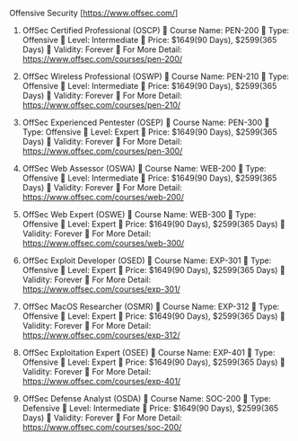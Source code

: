 Offensive Security [https://www.offsec.com/]


1.  OffSec Certified Professional (OSCP)
	    Course Name: PEN-200
	    Type: Offensive
	    Level: Intermediate
	    Price: $1649(90 Days), $2599(365 Days)
	    Validity: Forever
	    For More Detail: https://www.offsec.com/courses/pen-200/

2.  OffSec Wireless Professional (OSWP)
	    Course Name: PEN-210
	    Type: Offensive
	    Level: Intermediate
	    Price: $1649(90 Days), $2599(365 Days)
	    Validity: Forever
	    For More Detail: https://www.offsec.com/courses/pen-210/

3.  OffSec Experienced Pentester (OSEP)
	    Course Name: PEN-300
	    Type: Offensive
	    Level: Expert
	    Price: $1649(90 Days), $2599(365 Days)
	    Validity: Forever
	    For More Detail: https://www.offsec.com/courses/pen-300/

4.  OffSec Web Assessor (OSWA)
	    Course Name: WEB-200
	    Type: Offensive
	    Level: Intermediate
	    Price: $1649(90 Days), $2599(365 Days)
	    Validity: Forever
	    For More Detail: https://www.offsec.com/courses/web-200/

5.  OffSec Web Expert (OSWE)
	    Course Name: WEB-300
	    Type: Offensive
	    Level: Expert
	    Price: $1649(90 Days), $2599(365 Days)
	    Validity: Forever
	    For More Detail: https://www.offsec.com/courses/web-300/

6.  OffSec Exploit Developer (OSED)
	    Course Name: EXP-301
	    Type: Offensive
	    Level: Expert
	    Price: $1649(90 Days), $2599(365 Days)
	    Validity: Forever
	    For More Detail: https://www.offsec.com/courses/exp-301/

7.  OffSec MacOS Researcher (OSMR)
	    Course Name: EXP-312
	    Type: Offensive
	    Level: Expert
	    Price: $1649(90 Days), $2599(365 Days)
	    Validity: Forever
	    For More Detail: https://www.offsec.com/courses/exp-312/

8.  OffSec Exploitation Expert (OSEE)
	    Course Name: EXP-401
	    Type: Offensive
	    Level: Expert
	    Price: $1649(90 Days), $2599(365 Days)
	    Validity: Forever
	    For More Detail: https://www.offsec.com/courses/exp-401/
    
9.  OffSec Defense Analyst (OSDA)
	    Course Name: SOC-200
	    Type: Defensive
	    Level: Intermediate
	    Price: $1649(90 Days), $2599(365 Days)
	    Validity: Forever
	    For More Detail: https://www.offsec.com/courses/soc-200/



